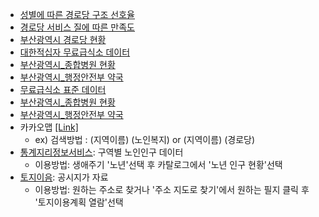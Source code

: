 - [성별에 따른 경로당 구조 선호율](https://www.koreascience.or.kr/article/JAKO201426059104969.pdf)
- [경로당 서비스 질에 따른 만족도](http://kangnam.dcollection.net/public_resource/pdf/000002049854_20220412230801.pdf)
- [부산광역시 경로당 현황](http://www.busansenior.or.kr/04find/01.php)
- [대한적십자 무료급식소 데이터](https://www.data.go.kr/data/15089276/fileData.do)
- [부산광역시_종합병원 현황](https://www.data.go.kr/data/15083386/fileData.do)
- [부산광역시_행정안전부 약국](https://www.data.go.kr/data/15045036/fileData.do)
- [무료급식소 표준 데이터](https://www.data.go.kr/data/15013107/standard.do)
- [부산광역시_종합병원 현황](https://www.data.go.kr/data/15083386/fileData.do)
- [부산광역시_행정안전부 약국](https://www.data.go.kr/data/15045036/fileData.do)
- 카카오맵 [[Link]](https://map.kakao.com/)
  - ex) 검색방법 : (지역이름) (노인복지) or (지역이름) (경로당)
- [통계지리정보서비스](https://sgis.kostat.go.kr/view/statsMe/statsMeMain#1): 구역별 노인인구 데이터
  - 이용방법: 생애주기 '노년'선택 후 카탈로그에서 '노년 인구 현황'선택
- [토지이음](https://www.eum.go.kr/web/ar/lu/luLandDet.jsp): 공시지가 자료
  - 이용방법: 원하는 주소로 찾거나 '주소 지도로 찾기'에서 원하는 필지 클릭 후 '토지이용계획 열람'선택
